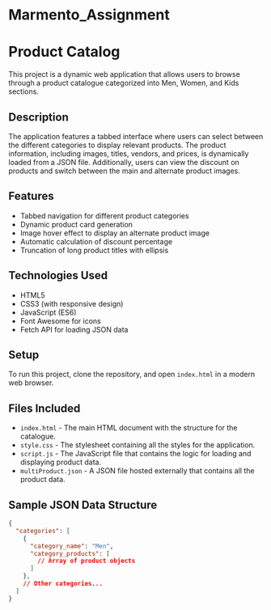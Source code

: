 # Marmento_Assignment

# Product Catalog

This project is a dynamic web application that allows users to browse through a product catalogue categorized into Men, Women, and Kids sections.

## Description

The application features a tabbed interface where users can select between the different categories to display relevant products. The product information, including images, titles, vendors, and prices, is dynamically loaded from a JSON file. Additionally, users can view the discount on products and switch between the main and alternate product images.

## Features

- Tabbed navigation for different product categories
- Dynamic product card generation
- Image hover effect to display an alternate product image
- Automatic calculation of discount percentage
- Truncation of long product titles with ellipsis

## Technologies Used

- HTML5
- CSS3 (with responsive design)
- JavaScript (ES6)
- Font Awesome for icons
- Fetch API for loading JSON data

## Setup

To run this project, clone the repository, and open `index.html` in a modern web browser.

## Files Included

- `index.html` - The main HTML document with the structure for the catalogue.
- `style.css` - The stylesheet containing all the styles for the application.
- `script.js` - The JavaScript file that contains the logic for loading and displaying product data.
- `multiProduct.json` - A JSON file hosted externally that contains all the product data.

## Sample JSON Data Structure

```json
{
  "categories": [
    {
      "category_name": "Men",
      "category_products": [
        // Array of product objects
      ]
    },
    // Other categories...
  ]
}
